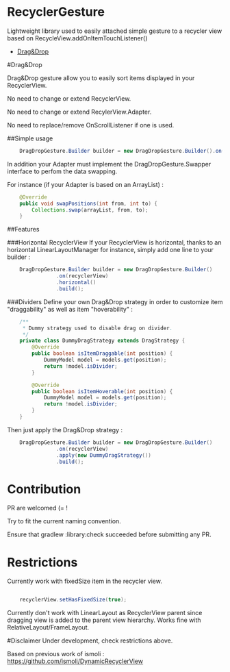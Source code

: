 # RecyclerGesture
Lightweight library used to easily attached simple gesture to a recycler view based on RecycleView.addOnItemTouchListener()

* [Drag&Drop](#dragdrop)

#Drag&Drop

Drag&Drop gesture allow you to easily sort items displayed in your RecyclerView.

No need to change or extend RecyclerView.

No need to change or extend RecylerView.Adapter.

No need to replace/remove OnScrollListener if one is used.

##Simple usage
```java
    DragDropGesture.Builder builder = new DragDropGesture.Builder().on(recyclerView).build();
```
In addition your Adapter must implement the DragDropGesture.Swapper interface to perfom the data swapping.

For instance (if your Adapter is based on an ArrayList) :
```java
    @Override
    public void swapPositions(int from, int to) {
        Collections.swap(arrayList, from, to);
    }
```
##Features

###Horizontal RecyclerView
If your RecyclerView is horizontal, thanks to an horizontal LinearLayoutManager for instance, simply add one line to your builder :
```java
    DragDropGesture.Builder builder = new DragDropGesture.Builder()
                .on(recyclerView)
                .horizontal()
                .build();
```
###Dividers
Define your own Drag&Drop strategy in order to customize item "draggability" as well as item "hoverability" :
```java
    /**
     * Dummy strategy used to disable drag on divider.
     */
    private class DummyDragStrategy extends DragStrategy {
        @Override
        public boolean isItemDraggable(int position) {
            DummyModel model = models.get(position);
            return !model.isDivider;
        }

        @Override
        public boolean isItemHoverable(int position) {
            DummyModel model = models.get(position);
            return !model.isDivider;
        }
    }
```

Then just apply the Drag&Drop strategy :
```java
    DragDropGesture.Builder builder = new DragDropGesture.Builder()
                .on(recyclerView)
                .apply(new DummyDragStrategy())
                .build();
```

# Contribution
PR are welcomed (= !

Try to fit the current naming convention.

Ensure that gradlew :library:check succeeded before submitting any PR.

# Restrictions
Currently work with fixedSize item in the recycler view.

```java

    recyclerView.setHasFixedSize(true);

```

Currently don't work with LinearLayout as RecyclerView parent since dragging view is added to the
parent view hierarchy. Works fine with RelativeLayout/FrameLayout.

#Disclaimer
Under development, check restrictions above.

Based on previous work of ismoli :
https://github.com/ismoli/DynamicRecyclerView

